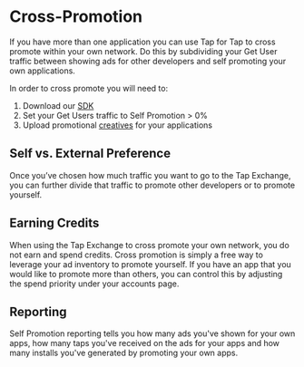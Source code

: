 # Cross-Promotion

If you have more than one application you can use Tap for Tap to cross promote within your own network. Do this by subdividing your Get User traffic between showing ads for other developers and self promoting your own applications.

In order to cross promote you will need to:

1. Download our [SDK](/doc/getting-started)
2. Set your Get Users traffic to Self Promotion > 0% 
3. Upload promotional [creatives](doc/get-users/creatives-guidelines) for your applications


## Self vs. External Preference

Once you’ve chosen how much traffic you want to go to the Tap Exchange, you can further divide that traffic to promote other developers or to promote yourself.


## Earning Credits

When using the Tap Exchange to cross promote your own network, you do not earn and spend credits. Cross promotion is simply a free way to leverage your ad inventory to promote yourself. If you have an app that you would like to promote more than others, you can control this by adjusting the spend priority under your accounts page. 

## Reporting

Self Promotion reporting tells you how many ads you've shown for your own apps, how many taps you've received on the ads for your apps and how many installs you've generated by promoting your own apps.
